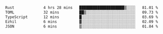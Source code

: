 <!--START_SECTION:waka-->

```txt
Rust             4 hrs 28 mins   ████████████████████▒░░░░   81.01 %
TOML             32 mins         ██▒░░░░░░░░░░░░░░░░░░░░░░   09.73 %
TypeScript       12 mins         █░░░░░░░░░░░░░░░░░░░░░░░░   03.69 %
Ezhil            6 mins          ▓░░░░░░░░░░░░░░░░░░░░░░░░   02.09 %
JSON             6 mins          ▒░░░░░░░░░░░░░░░░░░░░░░░░   01.84 %
```

<!--END_SECTION:waka-->
